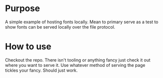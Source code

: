 # Purpose

A simple example of hosting fonts locally. Mean to primary serve as a test to
show fonts can be served locally over the file protocol.

# How to use

Checkout the repo. There isn't tooling or anything fancy just check it out where
you want to serve it. Use whatever method of serving the page tickles your
fancy. Should just work.